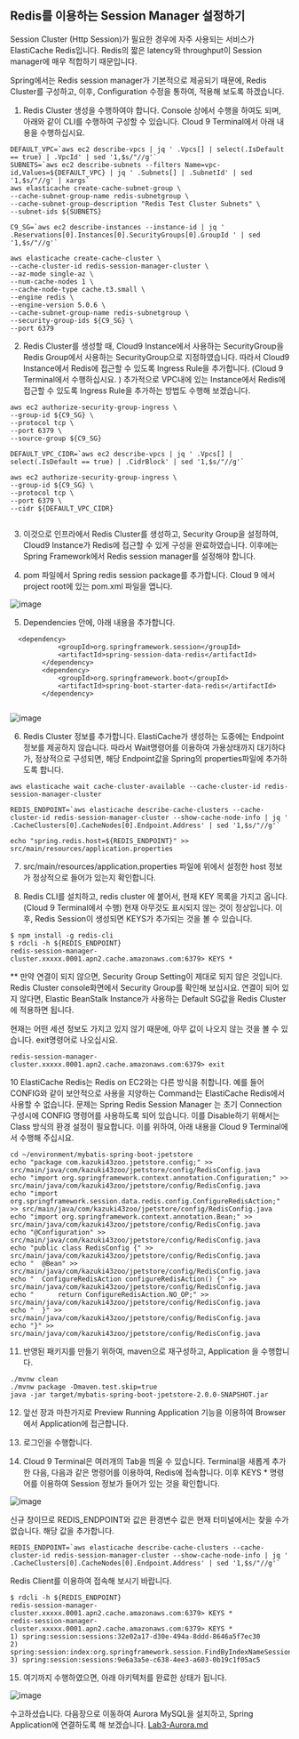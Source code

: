 ## Redis를 이용하는 Session Manager 설정하기

Session Cluster (Http Session)가 필요한 경우에 자주 사용되는 서비스가 ElastiCache Redis입니다. Redis의 짧은 latency와 throughput이 Session manager에 매우 적합하기 때문입니다. 

Spring에서는 Redis session manager가 기본적으로 제공되기 때문에, Redis Cluster를 구성하고, 이후, Configuration 수정을 통하여, 적용해 보도록 하겠습니다. 

1. Redis Cluster 생성을 수행하여야 합니다. Console 상에서 수행을 하여도 되며, 아래와 같이 CLI를 수행하여 구성할 수 있습니다. 
 Cloud 9 Terminal에서 아래 내용을 수행하십시요. 
 
```
DEFAULT_VPC=`aws ec2 describe-vpcs | jq ' .Vpcs[] | select(.IsDefault == true) | .VpcId' | sed '1,$s/"//g'`
SUBNETS=`aws ec2 describe-subnets --filters Name=vpc-id,Values=${DEFAULT_VPC} | jq ' .Subnets[] | .SubnetId' | sed '1,$s/"//g' | xargs`
aws elasticache create-cache-subnet-group \
--cache-subnet-group-name redis-subnetgroup \
--cache-subnet-group-description "Redis Test Cluster Subnets" \
--subnet-ids ${SUBNETS}

C9_SG=`aws ec2 describe-instances --instance-id | jq ' .Reservations[0].Instances[0].SecurityGroups[0].GroupId ' | sed '1,$s/"//g'`

aws elasticache create-cache-cluster \
--cache-cluster-id redis-session-manager-cluster \
--az-mode single-az \
--num-cache-nodes 1 \
--cache-node-type cache.t3.small \
--engine redis \
--engine-version 5.0.6 \
--cache-subnet-group-name redis-subnetgroup \
--security-group-ids ${C9_SG} \
--port 6379
```

2. Redis Cluster를 생성할 때, Cloud9 Instance에서 사용하는 SecurityGroup을 Redis Group에서 사용하는 SecurityGroup으로 지정하였습니다. 
   따라서 Cloud9 Instance에서 Redis에 접근할 수 있도록 Ingress Rule을 추가합니다. 
   (Cloud 9 Terminal에서 수행하십시요. ) 
   추가적으로 VPC내에 있는 Instance에서 Redis에 접근할 수 있도록 Ingress Rule을 추가하는 방법도 수행해 보겠습니다.
   
```
aws ec2 authorize-security-group-ingress \
--group-id ${C9_SG} \
--protocol tcp \
--port 6379 \
--source-group ${C9_SG}

DEFAULT_VPC_CIDR=`aws ec2 describe-vpcs | jq ' .Vpcs[] | select(.IsDefault == true) | .CidrBlock' | sed '1,$s/"//g'`

aws ec2 authorize-security-group-ingress \
--group-id ${C9_SG} \
--protocol tcp \
--port 6379 \
--cidr ${DEFAULT_VPC_CIDR}


```

3. 이것으로 인프라에서 Redis Cluster를 생성하고, Security Group을 설정하여, Cloud9 Instance가 Redis에 접근할 수 있게 구성을 완료하였습니다. 
  이후에는 Spring Framework에서 Redis session manager를 설정해야 합니다. 

4. pom 파일에서 Spring redis session package를 추가합니다. Cloud 9 에서 project root에 있는 pom.xml 파일을 엽니다. 

![image](https://user-images.githubusercontent.com/9047122/85365998-6b027600-b561-11ea-816d-02f1b24c9e4b.png)

5. Dependencies 안에, 아래 내용을 추가합니다. 

```
  <dependency>
			<groupId>org.springframework.session</groupId>
			<artifactId>spring-session-data-redis</artifactId>
		</dependency>
		<dependency>
			<groupId>org.springframework.boot</groupId>
			<artifactId>spring-boot-starter-data-redis</artifactId>
		</dependency>
  
```

![image](https://user-images.githubusercontent.com/9047122/85366344-20352e00-b562-11ea-834a-1e73ebbe5230.png)

6. Redis Cluster 정보를 추가합니다. ElastiCache가 생성하는 도중에는 Endpoint 정보를 제공하지 않습니다. 따라서 Wait명령어를 이용하여 가용상태까지 대기하다가, 정상적으로 구성되면, 해당 Endpoint값을 Spring의 properties파일에 추가하도록 합니다. 

```
aws elasticache wait cache-cluster-available --cache-cluster-id redis-session-manager-cluster

REDIS_ENDPOINT=`aws elasticache describe-cache-clusters --cache-cluster-id redis-session-manager-cluster --show-cache-node-info | jq ' .CacheClusters[0].CacheNodes[0].Endpoint.Address' | sed '1,$s/"//g'`

echo "spring.redis.host=${REDIS_ENDPOINT}" >> src/main/resources/application.properties

```

7. src/main/resources/application.properties 파일에 위에서 설정한 host 정보가 정상적으로 들어가 있는지 확인합니다. 

8. Redis CLI를 설치하고, redis cluster 에 붙어서, 현재 KEY 목록을 가지고 옵니다. (Cloud 9 Terminal에서 수행) 현재 아무것도 표시되지 않는 것이 정상입니다.
   이후, Redis Session이 생성되면 KEYS가 추가되는 것을 볼 수 있습니다. 

```
$ npm install -g redis-cli
$ rdcli -h ${REDIS_ENDPOINT}
redis-session-manager-cluster.xxxxx.0001.apn2.cache.amazonaws.com:6379> KEYS *

```

** 만약 연결이 되지 않으면, Security Group Setting이 제대로 되지 않은 것입니다. Redis Cluster console화면에서 Security Group를 확인해 보십시요. 연결이 되어 있지 않다면, Elastic BeanStalk Instance가 사용하는 Default SG값을 Redis Cluster에 적용하면 됩니다. 

현재는 어떤 세션 정보도 가지고 있지 않기 때문에, 아무 값이 나오지 않는 것을 볼 수 있습니다. exit명령어로 나오십시요. 

```
redis-session-manager-cluster.xxxxx.0001.apn2.cache.amazonaws.com:6379> exit
```

10 ElastiCache Redis는 Redis on EC2와는 다른 방식을 취합니다. 예를 들어 CONFIG와 같이 보안적으로 사용을 지양하는 Command는 ElastiCache Redis에서 사용할 수 없습니다. 문제는 Spring Redis Session Manager 는 초기 Connection 구성시에 CONFIG 명령어를 사용하도록 되어 있습니다. 이를 Disable하기 위해서는 Class 방식의 환경 설정이 필요합니다. 이를 위하여, 아래 내용을 Cloud 9 Terminal에서 수행해 주십시요. 

```
cd ~/environment/mybatis-spring-boot-jpetstore
echo "package com.kazuki43zoo.jpetstore.config;" >> src/main/java/com/kazuki43zoo/jpetstore/config/RedisConfig.java
echo "import org.springframework.context.annotation.Configuration;" >> src/main/java/com/kazuki43zoo/jpetstore/config/RedisConfig.java
echo "import org.springframework.session.data.redis.config.ConfigureRedisAction;" >> src/main/java/com/kazuki43zoo/jpetstore/config/RedisConfig.java
echo "import org.springframework.context.annotation.Bean;" >> src/main/java/com/kazuki43zoo/jpetstore/config/RedisConfig.java
echo "@Configuration" >> src/main/java/com/kazuki43zoo/jpetstore/config/RedisConfig.java
echo "public class RedisConfig {" >> src/main/java/com/kazuki43zoo/jpetstore/config/RedisConfig.java
echo "	@Bean" >> src/main/java/com/kazuki43zoo/jpetstore/config/RedisConfig.java
echo "	ConfigureRedisAction configureRedisAction() {" >> src/main/java/com/kazuki43zoo/jpetstore/config/RedisConfig.java
echo "		return ConfigureRedisAction.NO_OP;" >> src/main/java/com/kazuki43zoo/jpetstore/config/RedisConfig.java
echo "	}" >> src/main/java/com/kazuki43zoo/jpetstore/config/RedisConfig.java
echo "}" >> src/main/java/com/kazuki43zoo/jpetstore/config/RedisConfig.java

```

11. 반영된 패키지를 만들기 위하여, maven으로 재구성하고, Application 을 수행합니다.

```
./mvnw clean 
./mvnw package -Dmaven.test.skip=true
java -jar target/mybatis-spring-boot-jpetstore-2.0.0-SNAPSHOT.jar

```

12. 앞선 장과 마찬가지로 Preview Running Application 기능을 이용하여 Browser에서 Application에 접근합니다. 

13. 로그인을 수행합니다. 

14. Cloud 9 Terminal은 여러개의 Tab을 띄울 수 있습니다. Terminal을 새롭게 추가한 다음, 다음과 같은 명령어를 이용하여, Redis에 접속합니다. 이후 KEYS * 명령어를 이용하여 Session 정보가 들어가 있는 것을 확인합니다. 

![image](https://user-images.githubusercontent.com/9047122/85806760-f6ab1b00-b78a-11ea-95c2-61c48f19c245.png)

신규 창이므로 REDIS_ENDPOINT와 값은 환경변수 값은 현재 터미널에서는 찾을 수가 없습니다. 해당 값을 추가합니다. 

```
REDIS_ENDPOINT=`aws elasticache describe-cache-clusters --cache-cluster-id redis-session-manager-cluster --show-cache-node-info | jq ' .CacheClusters[0].CacheNodes[0].Endpoint.Address' | sed '1,$s/"//g'`
```

Redis Client를 이용하여 접속해 보시기 바랍니다. 
```
$ rdcli -h ${REDIS_ENDPOINT}
redis-session-manager-cluster.xxxxx.0001.apn2.cache.amazonaws.com:6379> KEYS *
redis-session-manager-cluster.xxxxx.0001.apn2.cache.amazonaws.com:6379> KEYS *
1) spring:session:sessions:32e02a17-d30e-494a-8ddd-8646a5f7ec30
2) spring:session:index:org.springframework.session.FindByIndexNameSessionRepository.PRINCIPAL_NAME_INDEX_NAME:honggildong
3) spring:session:sessions:9e6a3a5e-c638-4ee3-a603-0b19c1f05ac5

```

15. 여기까지 수행하였으면, 아래 아키텍처를 완료한 상태가 됩니다. 

![image](https://user-images.githubusercontent.com/9047122/85513558-18df5480-b636-11ea-8878-83e56e4a3787.png)


수고하셨습니다. 다음장으로 이동하여 Aurora MySQL을 설치하고, Spring Application에 연결하도록 해 보겠습니다. [Lab3-Aurora.md](Lab3-Aurora.md)
